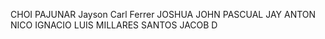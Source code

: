 CHOI PAJUNAR
Jayson Carl Ferrer
JOSHUA JOHN PASCUAL
JAY ANTON
NICO IGNACIO
LUIS MILLARES
SANTOS JACOB D
